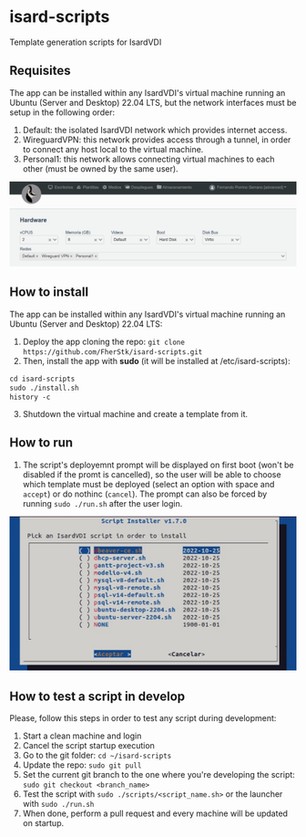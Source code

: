 # isard-scripts
Template generation scripts for IsardVDI

## Requisites
The app can be installed within any IsardVDI's virtual machine running an Ubuntu (Server and Desktop) 22.04 LTS, but the network interfaces must be setup in the following order:
1. Default: the isolated IsardVDI network which provides internet access.
2. WireguardVPN: this network provides access through a tunnel, in order to connect any host local to the virtual machine. 
3. Personal1: this network allows connecting virtual machines to each other (must be owned by the same user).

<p align="center">
  <img src="imgs/tutorial/network.png" />
</p>

## How to install
The app can be installed within any IsardVDI's virtual machine running an Ubuntu (Server and Desktop) 22.04 LTS:

1. Deploy the app cloning the repo: `git clone https://github.com/FherStk/isard-scripts.git`
2. Then, install the app with **sudo** (it will be installed at /etc/isard-scripts):
```
cd isard-scripts
sudo ./install.sh
history -c
```
3. Shutdown the virtual machine and create a template from it. 

## How to run
1. The script's deployemnt prompt will be displayed on first boot (won't be disabled if the promt is cancelled), so the user will be able to choose which template must be deployed (select an option with space and `accept`) or do nothinc (`cancel`). The prompt can also be forced by running `sudo ./run.sh` after the user login.

<p align="center">
  <img src="imgs/tutorial/deploy.png" />
</p>



## How to test a script in develop
Please, follow this steps in order to test any script during development:

1. Start a clean machine and login
2. Cancel the script startup execution
3. Go to the git folder: `cd ~/isard-scripts`
4. Update the repo: `sudo git pull`
5. Set the current git branch to the one where you're developing the script: `sudo git checkout <branch_name>`
6. Test the script with `sudo ./scripts/<script_name.sh>` or the launcher with `sudo ./run.sh`
7. When done, perform a pull request and every machine will be updated on startup.
